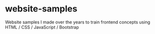 # website-samples
Website samples I made over the years to train frontend concepts using HTML / CSS / JavaScript / Bootstrap
